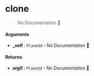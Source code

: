 # clone

> No Documentation 🚧

#### Arguments

- **\_self** : `Plane3d` \- No Documentation 🚧

#### Returns

- **arg0** : `Plane3d` \- No Documentation 🚧